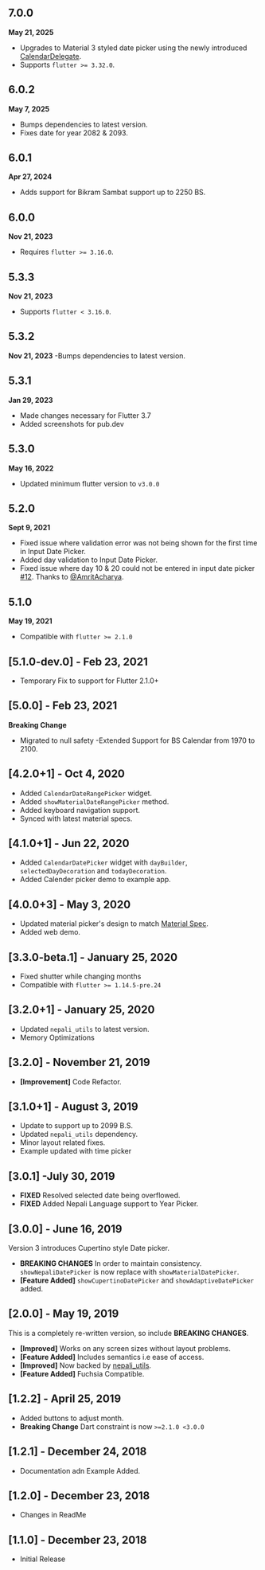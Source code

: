 ## 7.0.0
**May 21, 2025**
- Upgrades to Material 3 styled date picker using the newly introduced [CalendarDelegate](https://github.com/flutter/flutter/pull/161874).
- Supports `flutter >= 3.32.0`.

## 6.0.2
**May 7, 2025**
- Bumps dependencies to latest version.
- Fixes date for year 2082 & 2093.

## 6.0.1
**Apr 27, 2024**
- Adds support for Bikram Sambat support up to 2250 BS.

## 6.0.0
**Nov 21, 2023**
- Requires `flutter >= 3.16.0`.

## 5.3.3
**Nov 21, 2023**
- Supports `flutter < 3.16.0`.

## 5.3.2
**Nov 21, 2023**
-Bumps dependencies to latest version.

## 5.3.1
**Jan 29, 2023**
- Made changes necessary for Flutter 3.7
- Added screenshots for pub.dev

## 5.3.0
**May 16, 2022**
- Updated minimum flutter version to `v3.0.0`

## 5.2.0
**Sept 9, 2021**
- Fixed issue where validation error was not being shown for the first time in Input Date Picker.
- Added day validation to Input Date Picker.
- Fixed issue where day 10 & 20 could not be entered in input date picker [#12](https://github.com/sarbagyastha/nepali_date_picker/pull/12). Thanks to [@AmritAcharya](https://github.com/Amritacharya).

## 5.1.0
**May 19, 2021**
- Compatible with `flutter >= 2.1.0`

## [5.1.0-dev.0] - Feb 23, 2021
- Temporary Fix to support for Flutter 2.1.0+

## [5.0.0] - Feb 23, 2021
**Breaking Change**
- Migrated to null safety
-Extended Support for BS Calendar from 1970 to 2100.

## [4.2.0+1] - Oct 4, 2020
* Added `CalendarDateRangePicker` widget.
* Added `showMaterialDateRangePicker` method.
* Added keyboard navigation support.
* Synced with latest material specs.

## [4.1.0+1] - Jun 22, 2020
* Added `CalendarDatePicker` widget with `dayBuilder`, `selectedDayDecoration` and `todayDecoration`.
* Added Calender picker demo to example app.

## [4.0.0+3] - May 3, 2020
* Updated material picker's design to match [Material Spec](https://material.io/components/pickers).
* Added web demo.

## [3.3.0-beta.1] - January 25, 2020
* Fixed shutter while changing months
* Compatible with `flutter >= 1.14.5-pre.24`

## [3.2.0+1] - January 25, 2020
* Updated `nepali_utils` to latest version.
* Memory Optimizations

## [3.2.0] - November 21, 2019
* **[Improvement]** Code Refactor.

## [3.1.0+1] - August 3, 2019
* Update to support up to 2099 B.S.
* Updated `nepali_utils` dependency.
* Minor layout related fixes.
* Example updated with time picker

## [3.0.1] -July 30, 2019
* **FIXED** Resolved selected date being overflowed.
* **FIXED** Added Nepali Language support to Year Picker.

## [3.0.0] - June 16, 2019
Version 3 introduces Cupertino style Date picker.

* **BREAKING CHANGES** In order to maintain consistency.
`showNepaliDatePicker` is now replace with `showMaterialDatePicker`.
* **[Feature Added]** `showCupertinoDatePicker` and `showAdaptiveDatePicker` added.

## [2.0.0] - May 19, 2019
This is a completely re-written version, so include **BREAKING
CHANGES**.
* **[Improved]** Works on any screen sizes without layout problems.
* **[Feature Added]** Includes semantics i.e ease of access.
* **[Improved]** Now backed by
  [nepali_utils](https://pub.dev/packages/nepali_utils).
* **[Feature Added]** Fuchsia Compatible.

## [1.2.2] - April 25, 2019

* Added buttons to adjust month.
* **Breaking Change** Dart constraint is now `>=2.1.0 <3.0.0`

## [1.2.1] - December 24, 2018

* Documentation adn Example Added. 

## [1.2.0] - December 23, 2018

* Changes in ReadMe

## [1.1.0] - December 23, 2018

* Initial Release

